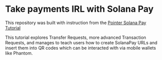 # Take payments IRL with Solana Pay

This repository was built with instruction from the [Pointer Solana Pay Tutorial](pointer.gg/tutorials/solana-pay-irl-payments)

This tutorial explores Transfer Requests, more advanced Transaction Requests, and manages to teach users how to create SolanaPay URLs and insert them into QR codes which can be interacted with via mobile wallets like Phantom.
